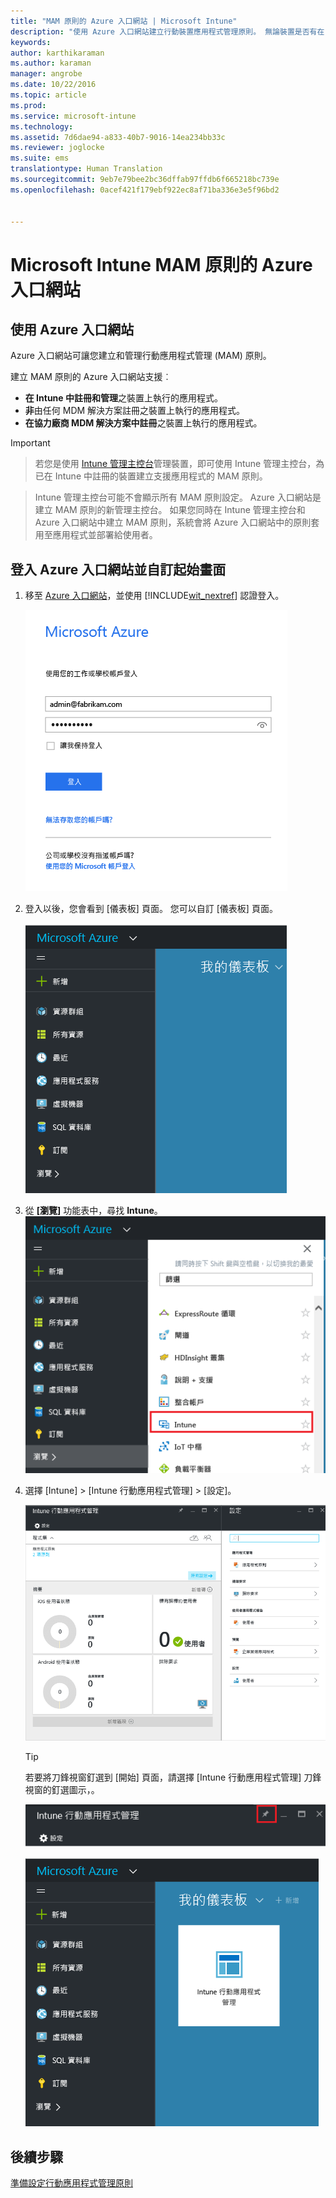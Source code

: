 ```yaml
---
title: "MAM 原則的 Azure 入口網站 | Microsoft Intune"
description: "使用 Azure 入口網站建立行動裝置應用程式管理原則。 無論裝置是否有在 Intune 中註冊，您都可以套用在這裡建立的原則。"
keywords: 
author: karthikaraman
ms.author: karaman
manager: angrobe
ms.date: 10/22/2016
ms.topic: article
ms.prod: 
ms.service: microsoft-intune
ms.technology: 
ms.assetid: 7d6dae94-a833-40b7-9016-14ea234bb33c
ms.reviewer: joglocke
ms.suite: ems
translationtype: Human Translation
ms.sourcegitcommit: 9eb7e79bee2bc36dffab97ffdb6f665218bc739e
ms.openlocfilehash: 0acef421f179ebf922ec8af71ba336e3e5f96bd2


---
```


# Microsoft Intune MAM 原則的 Azure 入口網站
## 使用 Azure 入口網站
Azure 入口網站可讓您建立和管理行動應用程式管理 (MAM) 原則。

建立 MAM 原則的 Azure 入口網站支援︰
- **在 Intune 中註冊和管理**之裝置上執行的應用程式。
- **非**由任何 MDM 解決方案註冊之裝置上執行的應用程式。
- **在協力廠商 MDM 解決方案中註冊**之裝置上執行的應用程式。

>[!IMPORTANT]

> 若您是使用 [Intune 管理主控台](configure-and-deploy-mobile-application-management-policies-in-the-microsoft-intune-console.md)管理裝置，即可使用 Intune 管理主控台，為已在 Intune 中註冊的裝置建立支援應用程式的 MAM 原則。

> Intune 管理主控台可能不會顯示所有 MAM 原則設定。 Azure 入口網站是建立 MAM 原則的新管理主控台。 如果您同時在 Intune 管理主控台和 Azure 入口網站中建立 MAM 原則，系統會將 Azure 入口網站中的原則套用至應用程式並部署給使用者。

## 登入 Azure 入口網站並自訂起始畫面

1.  移至 [Azure 入口網站](https://portal.azure.com)，並使用 [!INCLUDE[wit_nextref](../includes/wit_nextref_md.md)] 認證登入。

    ![Azure 入口網站登入頁面的螢幕擷取畫面](../media/AppManagement/AzurePortal_MAMSigninPage.png)

2.  登入以後，您會看到 [儀表板] 頁面。 您可以自訂 [儀表板] 頁面。

    ![Azure 入口網站儀表板的螢幕擷取畫面](../media/AppManagement/AzurePortal_MAMStartboard_NoMAM.png)

3.  從 **[瀏覽]** 功能表中，尋找 **Intune**。![反白顯示 Intune [瀏覽] 功能表的螢幕擷取畫面](../media/AppManagement/AzurePortal_MAM_Browse_Intune.png)

4.  選擇 [Intune] > [Intune 行動應用程式管理] > [設定]。

    ![Intune 行動應用程式管理刀鋒視窗的螢幕擷取畫面](../media/AppManagement/AzurePortal_MAM_Mainblade.png)

    > [!TIP]
    > 若要將刀鋒視窗釘選到 [開始] 頁面，請選擇 [Intune 行動應用程式管理] 刀鋒視窗的釘選圖示，。

    ![反白顯示釘選圖示的 Intune 行動應用程式管理刀鋒視窗的螢幕擷取畫面](../media/AppManagement/AzurePortal_MAM_PinBladeAction.png)

    ![包含釘選的 Intune 磚之儀表板的螢幕擷取畫面](../media/AppManagement/AzurePortal_MAM_Startboard_withMAM.png)
## 後續步驟
[準備設定行動應用程式管理原則](get-ready-to-configure-mobile-app-management-policies-with-microsoft-intune.md)



<!--HONumber=Oct16_HO3-->



